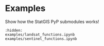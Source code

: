 # Examples

Show how the StatGIS PyP submodules works!

```{toctree}
:hidden:
examples/landsat_functions.ipynb
examples/sentinel_functions.ipynb
```
